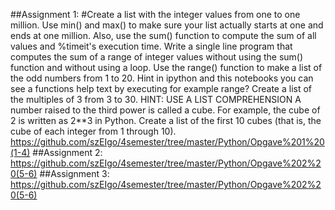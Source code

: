 ##Assignment 1:
#Create a list with the integer values from one to one million. Use min() and max() to make sure your list actually starts at one and ends at one million. Also, use the sum() function to compute the sum of all values and %timeit's execution time.
Write a single line program that computes the sum of a range of integer values without using the sum() function and without using a loop.
Use the range() function to make a list of the odd numbers from 1 to 20. Hint in ipython and this notebooks you can see a functions help text by executing for example range?
Create a list of the multiples of 3 from 3 to 30. HINT: USE A LIST COMPREHENSION
A number raised to the third power is called a cube. For example, the cube of 2 is written as 2**3 in Python. Create a list of the first 10 cubes (that is, the cube of each integer from 1 through 10).
https://github.com/szEIgo/4semester/tree/master/Python/Opgave%201%20(1-4)
##Assignment 2:
https://github.com/szEIgo/4semester/tree/master/Python/Opgave%202%20(5-6)
##Assignment 3:
https://github.com/szEIgo/4semester/tree/master/Python/Opgave%202%20(5-6)

